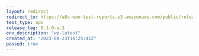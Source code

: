 ```yaml
---
layout: redirect
redirect_to: https://a8c-woo-test-reports.s3.amazonaws.com/public/release/8.1.0-a.3/wp-latest/api/index.html
test_type: api
release_tag: 8.1.0-a.3
env_description: "wp-latest"
created_at: "2023-08-23T16:25:41Z"
passed: true
---
```

